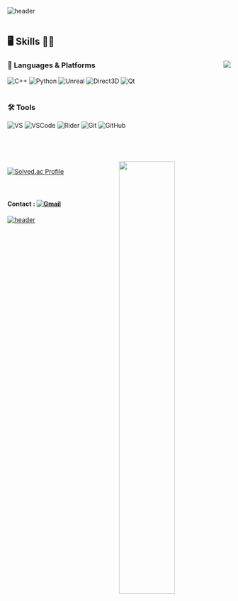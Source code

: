 ![header](https://capsule-render.vercel.app/api?type=slice&color=C3D6FA&height=150&section=header&text=👋Hi!%20I'm%20Kclient&fontSize=85&fontAlign=50&fontAlignY=50&desc=Hello,%20World!&descSize=22&descAlign=82&descAlignY=84)
</br></br>

## 🖥 Skills 👩‍💻
### 📝 Languages & Platforms <img align='right' src='https://github-readme-stats.vercel.app/api/top-langs/?username=go4521304&layout=compact'>
![C++](https://img.shields.io/badge/C%2B%2B-00599C?&style=flat-square&logo=C%2B%2B&logoColor=white)
![Python](https://img.shields.io/badge/Python-3776AB?&style=flat-square&logo=Python&logoColor=white)
![Unreal](https://img.shields.io/badge/Unreal%20Engine-0E1128?&style=flat-square&logo=Unreal%20Engine&logoColor=white)
![Direct3D](https://img.shields.io/badge/Direct3D%2012-0078D6?&style=flat-square&logo=Windows&logoColor=white)
![Qt](https://img.shields.io/badge/Qt-41CD52?&style=flat-square&logo=Qt&logoColor=white)
</br></br>

### 🛠 Tools
![VS](https://img.shields.io/badge/Visual%20Studio-5C2D91?&style=flat-square&logo=Visual%20Studio&logoColor=white)
![VSCode](https://img.shields.io/badge/Visual%20Studio%20Code-007ACC?&style=flat-square&logo=Visual%20Studio%20Code&logoColor=white)
![Rider](https://img.shields.io/badge/Rider-000000?&style=flat-square&logo=Rider&logoColor=white)
![Git](https://img.shields.io/badge/Git-F05032?&style=flat-square&logo=Git&logoColor=white)
![GitHub](https://img.shields.io/badge/GitHub-181717?&style=flat-square&logo=GitHub&logoColor=white)
</br></br>

# 
</br> 
<img align='right' width="50%" src='https://github-readme-stats.vercel.app/api?username=go4521304&show_icons=&theme=default'>

[![Solved.ac Profile](http://mazassumnida.wtf/api/v2/generate_badge?boj=go4521304)](https://solved.ac/go4521304/) 
</br></br>

#
#### Contact : <a href="mailto:go4521304@gmail.com">![Gmail](https://img.shields.io/badge/Gmail-EA4335?&style=flat-square&logo=Gmail&logoColor=white)
![header](https://capsule-render.vercel.app/api?type=slice&color=FAEEC2&height=150&section=footer&text=Bye%20Bye,%20See%20U&fontSize=60&rotate=10&fontAlign=27&fontAlignY=78)

